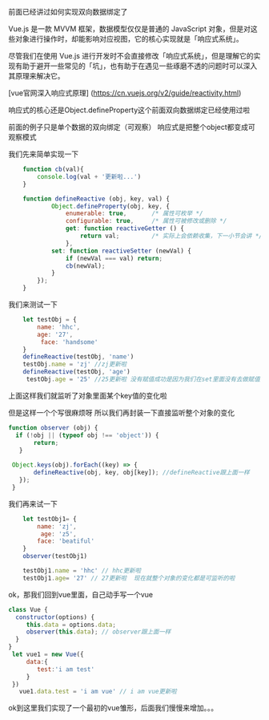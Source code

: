 
前面已经讲过如何实现双向数据绑定了

Vue.js 是一款 MVVM 框架，数据模型仅仅是普通的 JavaScript 对象，但是对这些对象进行操作时，却能影响对应视图，它的核心实现就是「响应式系统」。

尽管我们在使用 Vue.js 进行开发时不会直接修改「响应式系统」，但是理解它的实现有助于避开一些常见的「坑」，也有助于在遇见一些琢磨不透的问题时可以深入其原理来解决它。

[vue官网深入响应式原理] (https://cn.vuejs.org/v2/guide/reactivity.html)

响应式的核心还是Object.defineProperty这个前面双向数据绑定已经使用过啦

前面的例子只是单个数据的双向绑定（可观察） 响应式是把整个object都变成可观察模式

我们先来简单实现一下
    
```js
    function cb(val){
        console.log(val + '更新啦...')
    }

    function defineReactive (obj, key, val) {
            Object.defineProperty(obj, key, {
                enumerable: true,       /* 属性可枚举 */
                configurable: true,     /* 属性可被修改或删除 */
                get: function reactiveGetter () {
                    return val;         /* 实际上会依赖收集，下一小节会讲 */
                },
            set: function reactiveSetter (newVal) {
                if (newVal === val) return;
                cb(newVal);
            }
        });
    }
```

我们来测试一下

```js
    let testObj = {
        name: 'hhc',
        age: '27',
         face: 'handsome'
    }
    defineReactive(testObj, 'name')
    testObj.name = 'zj' //zj更新啦
    defineReactive(testObj, 'age')
     testObj.age = '25' //25更新啦 没有赋值成功是因为我们在set里面没有去做赋值操作

```

上面这样我们就监听了对象里面某个key值的变化啦

但是这样一个个写很麻烦呀 所以我们再封装一下直接监听整个对象的变化

 ```js
function observer (obj) {
   if (!obj || (typeof obj !== 'object')) {
        return;
    }
    
  Object.keys(obj).forEach((key) => {
        defineReactive(obj, key, obj[key]); //defineReactive跟上面一样
    });
  }
```
我们再来试一下

```js
    let testObj1= {
        name: 'zj',
         age: 'z5',
        face: 'beatiful'
    }
    observer(testObj1)

    testObj1.name = 'hhc' // hhc更新啦 
    testObj1.age= '27' // 27更新啦  现在就整个对象的变化都是可监听的啦
 ```

 ok，那我们回到vue里面，自己动手写一个vue

```js
class Vue {
  constructor(options) {
     this.data = options.data;
     observer(this.data); // observer跟上面一样
  }
}
 let vue1 = new Vue({
     data:{
        test:'i am test'
     }
 })
   vue1.data.test = 'i am vue' // i am vue更新啦
```


ok到这里我们实现了一个最初的vue雏形，后面我们慢慢来增加。。。